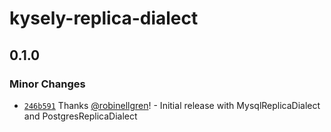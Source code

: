 # kysely-replica-dialect

## 0.1.0

### Minor Changes

- [`246b591`](https://github.com/robinellgren/kysely-replica-dialect/commit/246b591bd4d4b27555cf72a3bd3df458fe54d477) Thanks [@robinellgren](https://github.com/robinellgren)! - Initial release with MysqlReplicaDialect and PostgresReplicaDialect
